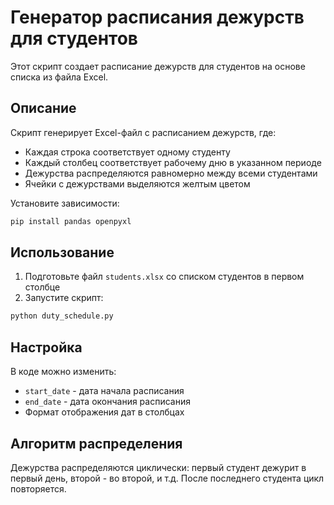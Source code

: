 # Генератор расписания дежурств для студентов

Этот скрипт создает расписание дежурств для студентов на основе списка из файла Excel.

## Описание

Скрипт генерирует Excel-файл с расписанием дежурств, где:
- Каждая строка соответствует одному студенту
- Каждый столбец соответствует рабочему дню в указанном периоде
- Дежурства распределяются равномерно между всеми студентами
- Ячейки с дежурствами выделяются желтым цветом


Установите зависимости:
```bash
pip install pandas openpyxl
```

## Использование

1. Подготовьте файл `students.xlsx` со списком студентов в первом столбце
2. Запустите скрипт:
```bash
python duty_schedule.py
```

## Настройка

В коде можно изменить:
- `start_date` - дата начала расписания
- `end_date` - дата окончания расписания
- Формат отображения дат в столбцах


## Алгоритм распределения

Дежурства распределяются циклически: первый студент дежурит в первый день, второй - во второй, и т.д. После последнего студента цикл повторяется.
